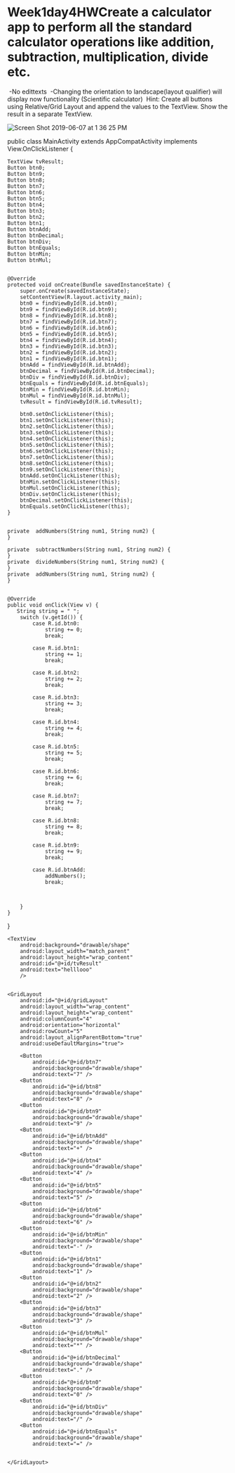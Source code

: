 # Week1day4HWCreate a calculator app to perform all the standard calculator operations like addition, subtraction, multiplication, divide etc. 
 -No edittexts
 -Changing the orientation to landscape(layout qualifier) will display now functionality (Scientific calculator)
 Hint: Create all buttons using Relative/Grid Layout and append the values to the TextView. Show the result in a separate TextView.
 
 ![Screen Shot 2019-06-07 at 1 36 25 PM](https://user-images.githubusercontent.com/51377425/59122777-9cde7580-8929-11e9-8f0a-573cab59b577.png)

 
 
 public class MainActivity extends AppCompatActivity implements View.OnClickListener {

    TextView tvResult;
    Button btn0;
    Button btn9;
    Button btn8;
    Button btn7;
    Button btn6;
    Button btn5;
    Button btn4;
    Button btn3;
    Button btn2;
    Button btn1;
    Button btnAdd;
    Button btnDecimal;
    Button btnDiv;
    Button btnEquals;
    Button btnMin;
    Button btnMul;


    @Override
    protected void onCreate(Bundle savedInstanceState) {
        super.onCreate(savedInstanceState);
        setContentView(R.layout.activity_main);
        btn0 = findViewById(R.id.btn0);
        btn9 = findViewById(R.id.btn9);
        btn8 = findViewById(R.id.btn8);
        btn7 = findViewById(R.id.btn7);
        btn6 = findViewById(R.id.btn6);
        btn5 = findViewById(R.id.btn5);
        btn4 = findViewById(R.id.btn4);
        btn3 = findViewById(R.id.btn3);
        btn2 = findViewById(R.id.btn2);
        btn1 = findViewById(R.id.btn1);
        btnAdd = findViewById(R.id.btnAdd);
        btnDecimal = findViewById(R.id.btnDecimal);
        btnDiv = findViewById(R.id.btnDiv);
        btnEquals = findViewById(R.id.btnEquals);
        btnMin = findViewById(R.id.btnMin);
        btnMul = findViewById(R.id.btnMul);
        tvResult = findViewById(R.id.tvResult);

        btn0.setOnClickListener(this);
        btn1.setOnClickListener(this);
        btn2.setOnClickListener(this);
        btn3.setOnClickListener(this);
        btn4.setOnClickListener(this);
        btn5.setOnClickListener(this);
        btn6.setOnClickListener(this);
        btn7.setOnClickListener(this);
        btn8.setOnClickListener(this);
        btn9.setOnClickListener(this);
        btnAdd.setOnClickListener(this);
        btnMin.setOnClickListener(this);
        btnMul.setOnClickListener(this);
        btnDiv.setOnClickListener(this);
        btnDecimal.setOnClickListener(this);
        btnEquals.setOnClickListener(this);
    }


    private  addNumbers(String num1, String num2) {
    }

    private  subtractNumbers(String num1, String num2) {
    }
    private  divideNumbers(String num1, String num2) {
    }
    private  addNumbers(String num1, String num2) {
    }


    @Override
    public void onClick(View v) {
       String string = " ";
        switch (v.getId()) {
            case R.id.btn0:
                string += 0;
                break;

            case R.id.btn1:
                string += 1;
                break;

            case R.id.btn2:
                string += 2;
                break;

            case R.id.btn3:
                string += 3;
                break;

            case R.id.btn4:
                string += 4;
                break;

            case R.id.btn5:
                string += 5;
                break;

            case R.id.btn6:
                string += 6;
                break;

            case R.id.btn7:
                string += 7;
                break;

            case R.id.btn8:
                string += 8;
                break;

            case R.id.btn9:
                string += 9;
                break;

            case R.id.btnAdd:
                addNumbers();
                break;



        }
    }
}

<?xml version="1.0" encoding="utf-8"?>
<RelativeLayout xmlns:android="http://schemas.android.com/apk/res/android"
    xmlns:app="http://schemas.android.com/apk/res-auto"
    xmlns:tools="http://schemas.android.com/tools"
    android:layout_width="match_parent"
    android:layout_height="match_parent"
    android:orientation="vertical"
    tools:context=".MainActivity">

    <TextView
        android:background="drawable/shape"
        android:layout_width="match_parent"
        android:layout_height="wrap_content"
        android:id="@+id/tvResult"
        android:text="helllooo"
        />


    <GridLayout
        android:id="@+id/gridLayout"
        android:layout_width="wrap_content"
        android:layout_height="wrap_content"
        android:columnCount="4"
        android:orientation="horizontal"
        android:rowCount="5"
        android:layout_alignParentBottom="true"
        android:useDefaultMargins="true">

        <Button
            android:id="@+id/btn7"
            android:background="drawable/shape"
            android:text="7" />
        <Button
            android:id="@+id/btn8"
            android:background="drawable/shape"
            android:text="8" />
        <Button
            android:id="@+id/btn9"
            android:background="drawable/shape"
            android:text="9" />
        <Button
            android:id="@+id/btnAdd"
            android:background="drawable/shape"
            android:text="+" />
        <Button
            android:id="@+id/btn4"
            android:background="drawable/shape"
            android:text="4" />
        <Button
            android:id="@+id/btn5"
            android:background="drawable/shape"
            android:text="5" />
        <Button
            android:id="@+id/btn6"
            android:background="drawable/shape"
            android:text="6" />
        <Button
            android:id="@+id/btnMin"
            android:background="drawable/shape"
            android:text="-" />
        <Button
            android:id="@+id/btn1"
            android:background="drawable/shape"
            android:text="1" />
        <Button
            android:id="@+id/btn2"
            android:background="drawable/shape"
            android:text="2" />
        <Button
            android:id="@+id/btn3"
            android:background="drawable/shape"
            android:text="3" />
        <Button
            android:id="@+id/btnMul"
            android:background="drawable/shape"
            android:text="*" />
        <Button
            android:id="@+id/btnDecimal"
            android:background="drawable/shape"
            android:text="." />
        <Button
            android:id="@+id/btn0"
            android:background="drawable/shape"
            android:text="0" />
        <Button
            android:id="@+id/btnDiv"
            android:background="drawable/shape"
            android:text="/" />
        <Button
            android:id="@+id/btnEquals"
            android:background="drawable/shape"
            android:text="=" />


    </GridLayout>




</RelativeLayout>
